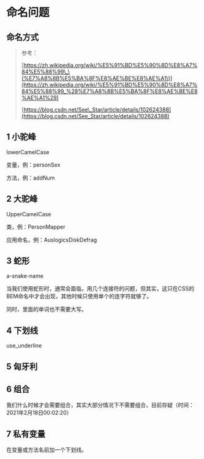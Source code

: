 # 命名问题

## 命名方式

> 参考：
>
> [https://zh.wikipedia.org/wiki/%E5%91%BD%E5%90%8D%E8%A7%84%E5%88%99\_\(%E7%A8%8B%E5%BA%8F%E8%AE%BE%E8%AE%A1\)](https://zh.wikipedia.org/wiki/%E5%91%BD%E5%90%8D%E8%A7%84%E5%88%99_%28%E7%A8%8B%E5%BA%8F%E8%AE%BE%E8%AE%A1%29)
>
> [https://blog.csdn.net/See\_Star/article/details/102624388](https://blog.csdn.net/See_Star/article/details/102624388)

## 1 小驼峰

lowerCamelCase

变量，例：personSex

方法，例：addNum

## 2 大驼峰

UpperCamelCase

类，例：PersonMapper

应用命名，例：AuslogicsDiskDefrag

## 3 蛇形

a-snake-name

当我们使用蛇形时，通常会面临，用几个连接符的问题，但其实，这只在CSS的BEM命名中才会出现，其他时候只使用单个的连字符就够了。

同时，里面的单词也不需要大写。

## 4 下划线

use\_underline

## 5 匈牙利

## 6 组合

我们什么时候才会需要组合，其实大部分情况下不需要组合，目前存疑（时间：2021年2月18日00:02:20）

## 7 私有变量

在变量或方法名前加一个下划线。

